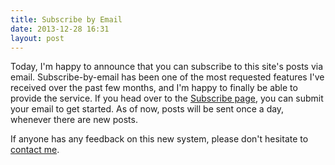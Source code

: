 ```yaml
---
title: Subscribe by Email
date: 2013-12-28 16:31
layout: post
---
```

Today, I'm happy to announce that you can subscribe to this site's posts via email. Subscribe-by-email has been one of the most requested features I've received over the past few months, and I'm happy to finally be able to provide the service. If you head over to the [Subscribe page](/feeds), you can  submit your email to get started. As of now, posts will be sent once a day, whenever there are new posts.

If anyone has any feedback on this new system, please don't hesitate to [contact me](/colophon).